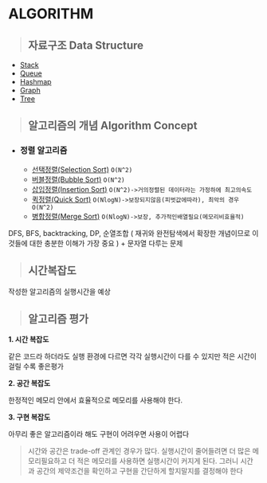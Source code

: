 # ALGORITHM

> ## 자료구조 Data Structure

- [Stack](https://github.com/euijunh/algorithm/blob/main/data-structure/stack.md)
- [Queue](https://github.com/euijunh/algorithm/blob/main/data-structure/queue.md)
- [Hashmap]()
- [Graph]()
- [Tree](https://github.com/euijunh/algorithm/blob/main/data-structure/tree.md)

> ## 알고리즘의 개념 Algorithm Concept

- ### 정렬 알고리즘
  - [선택정렬(Selection Sort)](https://github.com/euijunh/algorithm/blob/main/sort-selection-sort.md) `O(N^2)`
  - [버블정렬(Bubble Sort)](https://github.com/euijunh/algorithm/blob/main/sort-bubble-sort.md) `O(N^2)`
  - [삽입정렬(Insertion Sort)](https://github.com/euijunh/algorithm/blob/main/sort-insertion-sort.md) `O(N^2)->거의정렬된 데이터라는 가정하에 최고의속도`
  - [퀵정렬(Quick Sort)](https://github.com/euijunh/algorithm/blob/main/sort-quick-sort.md) `O(NlogN)->보장되지않음(피벗값에따라), 최악의 경우 O(N^2)`
  - [병합정렬(Merge Sort)](https://github.com/euijunh/algorithm/blob/main/sort-merge-sort.md) `O(NlogN)->보장, 추가적인배열필요(메모리비효율적)`

DFS, BFS, backtracking, DP, 순열조합 ( 재귀와 완전탐색에서 확장한 개념이므로 이것들에 대한 충분한 이해가 가장 중요 ) + 문자열 다루는 문제

> ## 시간복잡도
작성한 알고리즘의 실행시간을 예상


> ## 알고리즘 평가
**1. 시간 복잡도**

같은 코드라 하더라도 실행 환경에 다르면 각각 실행시간이 다를 수 있지만 적은 시간이 걸릴 수록 좋은평가

**2. 공간 복잡도**

한정적인 메모리 안에서 효율적으로 메모리를 사용해야 한다.

**3. 구현 복잡도**

아무리 좋은 알고리즘이라 해도 구현이 어려우면 사용이 어렵다


> 시간와 공간은 trade-off 관계인 경우가 많다. 실행시간이 줄어들려면 더 많은 메모리필요하고 더 적은 메모리를 사용하면 실행시간이 커지게 된다.
> 그러니 시간과 공간의 제약조건을 확인하고 구현을 간단하게 할지말지를 결정해야 한다


















